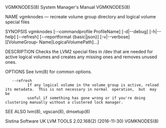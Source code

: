 VGMKNODES(8)                                                  System Manager's Manual                                                 VGMKNODES(8)

NAME
       vgmknodes — recreate volume group directory and logical volume special files

SYNOPSIS
       vgmknodes  [--commandprofile  ProfileName] [-d|--debug] [-h|--help] [--refresh] [--reportformat {basic|json}] [-v|--verbose] [[VolumeGroup‐
       Name|LogicalVolumePath]...]

DESCRIPTION
       Checks the LVM2 special files in /dev that are needed for active logical volumes and creates any missing ones and removes unused ones.

OPTIONS
       See lvm(8) for common options.

       --refresh
              If any logical volume in the volume group is active, reload its metadata.  This is not necessary in normal  operation,  but  may  be
              useful if something has gone wrong or if you're doing clustering manually without a clustered lock manager.

SEE ALSO
       lvm(8), vgscan(8), dmsetup(8)

Sistina Software UK                                     LVM TOOLS 2.02.168(2) (2016-11-30)                                            VGMKNODES(8)
